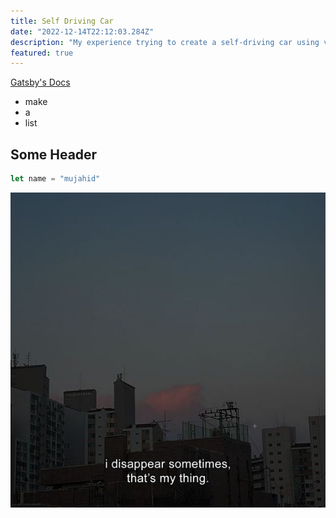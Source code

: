 ```yaml
---
title: Self Driving Car
date: "2022-12-14T22:12:03.284Z"
description: "My experience trying to create a self-driving car using vanilla javascript"
featured: true
---
```


[Gatsby's Docs](https://www.gatsbyjs.org)

- make
- a
- list

## Some Header

```javascript
let name = "mujahid"
```

![A sunset picture with a quote that says "I disappear sometimes, that's my thing." ](./mycoding.jpg)
